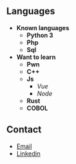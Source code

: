 ## Languages
* <strong>Known languages</strong>
  * <strong>Python 3</strong>
  * <strong>Php</strong>
  * <strong>Sql</strong>
* <strong>Want to learn</strong>
  * <strong>Pwn</strong>
  * <strong>C++</strong>
  * <strong>Js</strong>
      * <i>Vue</i>
      * <i>Node</i>
  * <strong>Rust</strong>
  * <strong>COBOL</strong>

## Contact
* [Email](mailto:reece.harris98@protonmail.com) 
* [Linkedin](https://www.linkedin.com/in/reece-harris-3215b91bb/)
